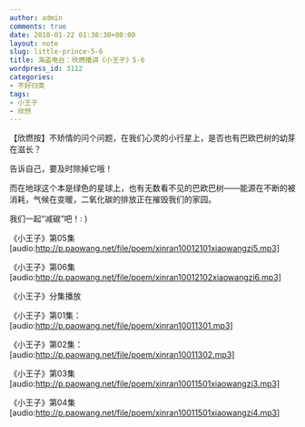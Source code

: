 ```yaml
---
author: admin
comments: true
date: 2010-01-22 01:38:30+00:00
layout: note
slug: little-prince-5-6
title: 海盗电台：欣燃播讲《小王子》5-6
wordpress_id: 3112
categories:
- 不好归类
tags:
- 小王子
- 欣然
---
```


【欣燃按】不矫情的问个问题，在我们心灵的小行星上，是否也有巴欧巴树的幼芽在滋长？

告诉自己，要及时除掉它哦！ 

而在地球这个本是绿色的星球上，也有无数看不见的巴欧巴树——能源在不断的被消耗，气候在变暖，二氧化碳的排放正在摧毁我们的家园。

我们一起“减碳”吧！: )

《小王子》第05集 [audio:http://p.paowang.net/file/poem/xinran10012101xiaowangzi5.mp3]

《小王子》第06集 [audio:http://p.paowang.net/file/poem/xinran10012102xiaowangzi6.mp3]

《小王子》分集播放

《小王子》第01集：[audio:http://p.paowang.net/file/poem/xinran10011301.mp3]

《小王子》第02集：[audio:http://p.paowang.net/file/poem/xinran10011302.mp3]

《小王子》第03集 [audio:http://p.paowang.net/file/poem/xinran10011501xiaowangzi3.mp3]

《小王子》第04集 [audio:http://p.paowang.net/file/poem/xinran10011501xiaowangzi4.mp3]
